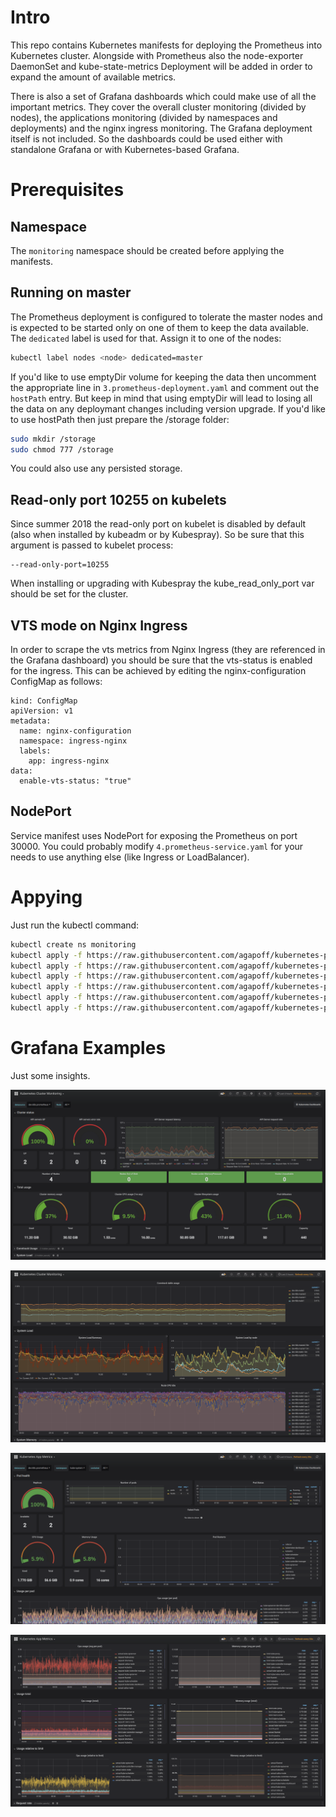 # Intro

This repo contains Kubernetes manifests for deploying the Prometheus into Kubernetes cluster. Alongside with Prometheus also the node-exporter DaemonSet and kube-state-metrics Deployment will be added in order to expand the amount of available metrics.

There is also a set of Grafana dashboards which could make use of all the important metrics. They cover the overall cluster monitoring (divided by nodes), the applications monitoring (divided by namespaces and deployments) and the nginx ingress monitoring. The Grafana deployment itself is not included. So the dashboards could be used either with standalone Grafana or with Kubernetes-based Grafana.

# Prerequisites

## Namespace

The `monitoring` namespace should be created before applying the manifests.

## Running on master

The Prometheus deployment is configured to tolerate the master nodes and is expected to be started only on one of them to keep the data available. The `dedicated` label is used for that. Assign it to one of the nodes:

```sh
kubectl label nodes <node> dedicated=master
```

If you'd like to use emptyDir volume for keeping the data then uncomment the appropriate line in `3.prometheus-deployment.yaml` and comment out the `hostPath` entry. But keep in mind that using emptyDir will lead to losing all the data on any deploymant changes including version upgrade. If you'd like to use hostPath then just prepare the /storage folder:

```sh
sudo mkdir /storage
sudo chmod 777 /storage
```

You could also use any persisted storage.

## Read-only port 10255 on kubelets

Since summer 2018 the read-only port on kubelet is disabled by default (also when installed by kubeadm or by Kubespray). So be sure that this argument is passed to kubelet process:

```
--read-only-port=10255
```

When installing or upgrading with Kubespray the kube_read_only_port var should be set for the cluster.

## VTS mode on Nginx Ingress

In order to scrape the vts metrics from Nginx Ingress (they are referenced in the Grafana dashboard) you should be sure that the vts-status is enabled for the ingress. This can be achieved by editing the nginx-configuration ConfigMap as follows:

```
kind: ConfigMap
apiVersion: v1
metadata:
  name: nginx-configuration
  namespace: ingress-nginx
  labels:
    app: ingress-nginx
data:
  enable-vts-status: "true"
```

## NodePort

Service manifest uses NodePort for exposing the Prometheus on port 30000. You could probably modify `4.prometheus-service.yaml` for your needs to use anything else (like Ingress or LoadBalancer).

# Appying

Just run the kubectl command:

```sh
kubectl create ns monitoring
kubectl apply -f https://raw.githubusercontent.com/agapoff/kubernetes-prometheus/master/deploy/1.cluster-role.yaml
kubectl apply -f https://raw.githubusercontent.com/agapoff/kubernetes-prometheus/master/deploy/2.prometheus-configmap.yaml
kubectl apply -f https://raw.githubusercontent.com/agapoff/kubernetes-prometheus/master/deploy/3.prometheus-deployment.yaml
kubectl apply -f https://raw.githubusercontent.com/agapoff/kubernetes-prometheus/master/deploy/4.prometheus-service.yaml
kubectl apply -f https://raw.githubusercontent.com/agapoff/kubernetes-prometheus/master/deploy/5.node-exporter-ds.yaml
kubectl apply -f https://raw.githubusercontent.com/agapoff/kubernetes-prometheus/master/deploy/6.kube-state-metrics.yaml
```

# Grafana Examples

Just some insights.

![grafana1](screenshots/grafana1.png "Grafana dashboard 1")

![grafana2](screenshots/grafana2.png "Grafana dashboard 2")

![grafana3](screenshots/grafana3.png "Grafana dashboard 3")

![grafana4](screenshots/grafana4.png "Grafana dashboard 4")
